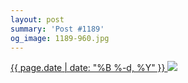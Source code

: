```yaml
---
layout: post
summary: 'Post #1189'
og_image: 1189-960.jpg
---
```


<p>
 <time>
  <a href="/1189">
   {{ page.date | date: "%B %-d, %Y" }}
  </a>
 </time>
 <a href="/1189">
  <img data-taken="8/1/2020" sizes="(min-width: 700px) 50vw, calc(100vw - 2rem)" src="{{ site.assets_url }}/1189-480.jpg" srcset="{{ site.assets_url }}/1189-240.jpg 240w, {{ site.assets_url }}/1189-480.jpg 480w, {{ site.assets_url }}/1189-720.jpg 720w, {{ site.assets_url }}/1189-960.jpg 960w"/>
 </a>
</p>

